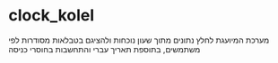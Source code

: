 ﻿# clock_kolel
מערכת המיועגת לחלץ נתונים מתוך שעון נוכחות ולהציגם בטבלאות מסודרות לפי משתמשים, בתוספת תאריך עברי והתחשבות בחוסרי כניסה
